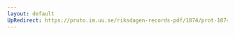 ```yaml
---
layout: default
UpRedirect: https://pruto.im.uu.se/riksdagen-records-pdf/1874/prot-1874--fk--218.pdf
---
```

